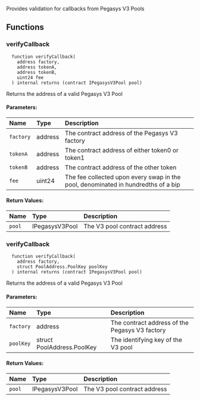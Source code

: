 Provides validation for callbacks from Pegasys V3 Pools

## Functions

### verifyCallback

```solidity
  function verifyCallback(
    address factory,
    address tokenA,
    address tokenB,
    uint24 fee
  ) internal returns (contract IPegasysV3Pool pool)
```

Returns the address of a valid Pegasys V3 Pool

#### Parameters:

| Name      | Type    | Description                                                                       |
| :-------- | :------ | :-------------------------------------------------------------------------------- |
| `factory` | address | The contract address of the Pegasys V3 factory                                    |
| `tokenA`  | address | The contract address of either token0 or token1                                   |
| `tokenB`  | address | The contract address of the other token                                           |
| `fee`     | uint24  | The fee collected upon every swap in the pool, denominated in hundredths of a bip |

#### Return Values:

| Name   | Type           | Description                  |
| :----- | :------------- | :--------------------------- |
| `pool` | IPegasysV3Pool | The V3 pool contract address |

### verifyCallback

```solidity
  function verifyCallback(
    address factory,
    struct PoolAddress.PoolKey poolKey
  ) internal returns (contract IPegasysV3Pool pool)
```

Returns the address of a valid Pegasys V3 Pool

#### Parameters:

| Name      | Type                       | Description                                    |
| :-------- | :------------------------- | :--------------------------------------------- |
| `factory` | address                    | The contract address of the Pegasys V3 factory |
| `poolKey` | struct PoolAddress.PoolKey | The identifying key of the V3 pool             |

#### Return Values:

| Name   | Type           | Description                  |
| :----- | :------------- | :--------------------------- |
| `pool` | IPegasysV3Pool | The V3 pool contract address |
